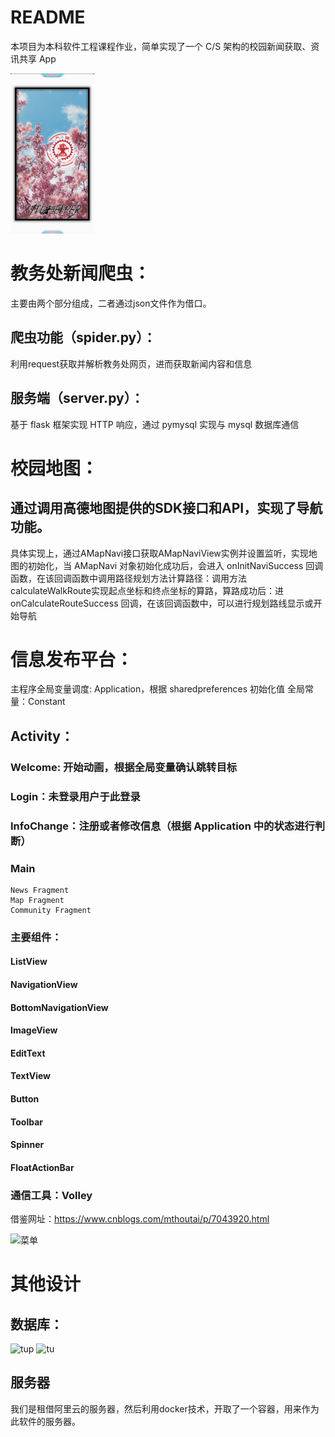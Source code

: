 # README

本项目为本科软件工程课程作业，简单实现了一个 C/S 架构的校园新闻获取、资讯共享 App

<img src="README.assets/pic_welcome.png" alt="pic_welcome" style="zoom: 25%;" />

# 教务处新闻爬虫：
主要由两个部分组成，二者通过json文件作为借口。
## 爬虫功能（spider.py）：
利用request获取并解析教务处网页，进而获取新闻内容和信息
## 服务端（server.py）：
基于 flask 框架实现 HTTP 响应，通过 pymysql 实现与 mysql 数据库通信 


# 校园地图：
## 通过调用高德地图提供的SDK接口和API，实现了导航功能。
具体实现上，通过AMapNavi接口获取AMapNaviView实例并设置监听，实现地图的初始化，当 AMapNavi 对象初始化成功后，会进入 onInitNaviSuccess 回调函数，在该回调函数中调用路径规划方法计算路径：调用方法calculateWalkRoute实现起点坐标和终点坐标的算路，算路成功后：进 onCalculateRouteSuccess 回调，在该回调函数中，可以进行规划路线显示或开始导航

# 信息发布平台：
主程序全局变量调度: Application，根据 sharedpreferences 初始化值
全局常量：Constant
## Activity：
### Welcome: 开始动画，根据全局变量确认跳转目标	
### Login：未登录用户于此登录
### InfoChange：注册或者修改信息（根据 Application 中的状态进行判断）
### Main
	News Fragment
	Map Fragment
	Community Fragment
### 主要组件：
#### ListView
#### NavigationView
#### BottomNavigationView
#### ImageView
#### EditText
#### TextView
#### Button
#### Toolbar
#### Spinner
#### FloatActionBar
### 通信工具：Volley
借鉴网址：https://www.cnblogs.com/mthoutai/p/7043920.html

![菜单](http://m.qpic.cn/psc?/V128UVJF3dr180/wK0kFdeCHxQUuvx1sBu8JGU0rCCJwQH2szgVQhZ79yxCG4BbWPkvGFvMZf1PzScunwEwMoyMB9C60Mzpji6k2Q!!/mnull&bo=1AJgAgAAAAADB5Y!&rf=photolist&t=5.png)

# 其他设计
## 数据库：
![tup](http://m.qpic.cn/psc?/V128UVJF3dr180/wK0kFdeCHxQUuvx1sBu8JC3zvZF2WBBsWSI0OuWWRhPcstxqvUpM09uhvbexXQzO5VSoWgZXdJKbNgd*iHWHcg!!/mnull&bo=KwTyAAAAAAADB*8!&rf=photolist&t=5.png)
![tu](http://m.qpic.cn/psc?/V128UVJF3dr180/wK0kFdeCHxQUuvx1sBu8JHLBwUNTLUcyt4h8oyeCV1xULkessV3kwjSsu6f7MRrwvyZN6s6HGDzKBRqQDnJ6BQ!!/mnull&bo=MwMYAQAAAAADBws!&rf=photolist&t=5.png)

## 服务器
我们是租借阿里云的服务器，然后利用docker技术，开取了一个容器，用来作为此软件的服务器。
